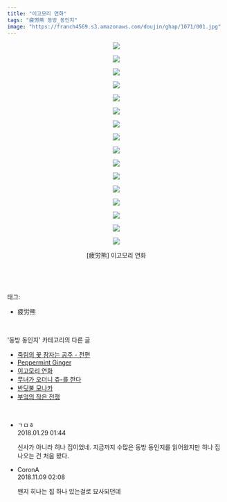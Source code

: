 ```yaml
---
title: "이고모리 연화"
tags: "疲労熊 동방_동인지"
image: "https://franch4569.s3.amazonaws.com/doujin/ghap/1071/001.jpg"
---
```

<div class="article">
<p style="text-align: center; clear: none; float: none;"><img src="{{ site.imgserver2 }}/ghap/1071/001.jpg"/></p>
<p style="text-align: center; clear: none; float: none;"><img src="{{ site.imgserver2 }}/ghap/1071/002.jpg"/></p>
<p style="text-align: center; clear: none; float: none;"><img src="{{ site.imgserver2 }}/ghap/1071/003.jpg"/></p>
<p style="text-align: center; clear: none; float: none;"><img src="{{ site.imgserver2 }}/ghap/1071/004.jpg"/></p>
<p style="text-align: center; clear: none; float: none;"><img src="{{ site.imgserver2 }}/ghap/1071/005.jpg"/></p>
<p style="text-align: center; clear: none; float: none;"><img src="{{ site.imgserver2 }}/ghap/1071/006.jpg"/></p>
<p style="text-align: center; clear: none; float: none;"><img src="{{ site.imgserver2 }}/ghap/1071/007.jpg"/></p>
<p style="text-align: center; clear: none; float: none;"><img src="{{ site.imgserver2 }}/ghap/1071/008.jpg"/></p>
<p style="text-align: center; clear: none; float: none;"><img src="{{ site.imgserver2 }}/ghap/1071/009.jpg"/></p>
<p style="text-align: center; clear: none; float: none;"><img src="{{ site.imgserver2 }}/ghap/1071/010.jpg"/></p>
<p style="text-align: center; clear: none; float: none;"><img src="{{ site.imgserver2 }}/ghap/1071/011.jpg"/></p>
<p style="text-align: center; clear: none; float: none;"><img src="{{ site.imgserver2 }}/ghap/1071/012.jpg"/></p>
<p style="text-align: center; clear: none; float: none;"><img src="{{ site.imgserver2 }}/ghap/1071/013.jpg"/></p>
<p style="text-align: center; clear: none; float: none;"><img src="{{ site.imgserver2 }}/ghap/1071/014.jpg"/></p>
<p style="text-align: center; clear: none; float: none;"><img src="{{ site.imgserver2 }}/ghap/1071/015.jpg"/></p>
<p style="text-align: center; clear: none; float: none;"><img src="{{ site.imgserver2 }}/ghap/1071/016.jpg"/></p>
<p style="text-align: center; clear: none; float: none;"></p>
<p style="text-align: center; clear: none; float: none;">[疲労熊] 이고모리 연화</p>
<p><br/></p>
</div><br/>
<div class="tagTrail">
<p>태그: </p>
<ul>
<li>疲労熊</li>
</ul>
</div><br/>
<div class="another">
<p>'동방 동인지' 카테고리의 다른 글</p>
<ul>
<li><a href="/ghap_1073">죽림의 꽃 잠자는 공주 - 전편</a></li>
<li><a href="/ghap_1072">Peppermint Ginger</a></li>
<li><a href="/ghap_1071">이고모리 연화</a></li>
<li><a href="/ghap_1070">무녀가 오더니 츄-를 한다</a></li>
<li><a href="/ghap_1069">반딧불 모나카</a></li>
<li><a href="/ghap_1068">부엌의 작은 전쟁</a></li>
</ul>
</div><br/>
<div class="cb_module cb_fluid">
<div class="cb_wrt cb_profile">
<div class="comment">
<ul>
<li class="cb_thumb_off" id="comment15185981">
<div class="cb_comment_area">
<div class="cb_info_area">
<div class="cb_section">
<span class="cb_nick_name">ㄱㅁㅎ</span>
</div>
<div class="cb_section">
<span class="cb_date">2018.01.29 01:44 </span>
</div>
</div>
<div class="cb_dsc_comment">
<p class="cb_dsc">
											신사가 아니라 히나 집이었네. 지금까지 수많은 동방 동인지를 읽어왔지만 히나 집 나오는 건 처음 봤다.
										</p>
</div>
</div></li>
<li class="cb_thumb_off" id="comment15370193">
<div class="cb_comment_area">
<div class="cb_info_area">
<div class="cb_section">
<span class="cb_nick_name">CoronA</span>
</div>
<div class="cb_section">
<span class="cb_date">2018.11.09 02:08 </span>
</div>
</div>
<div class="cb_dsc_comment">
<p class="cb_dsc">
											왠지 히나는 집 하나 있는걸로 묘사되던데
										</p>
</div>
</div></li>
</ul>
</div>
</div><!-- commentList close -->
</div><br/>
